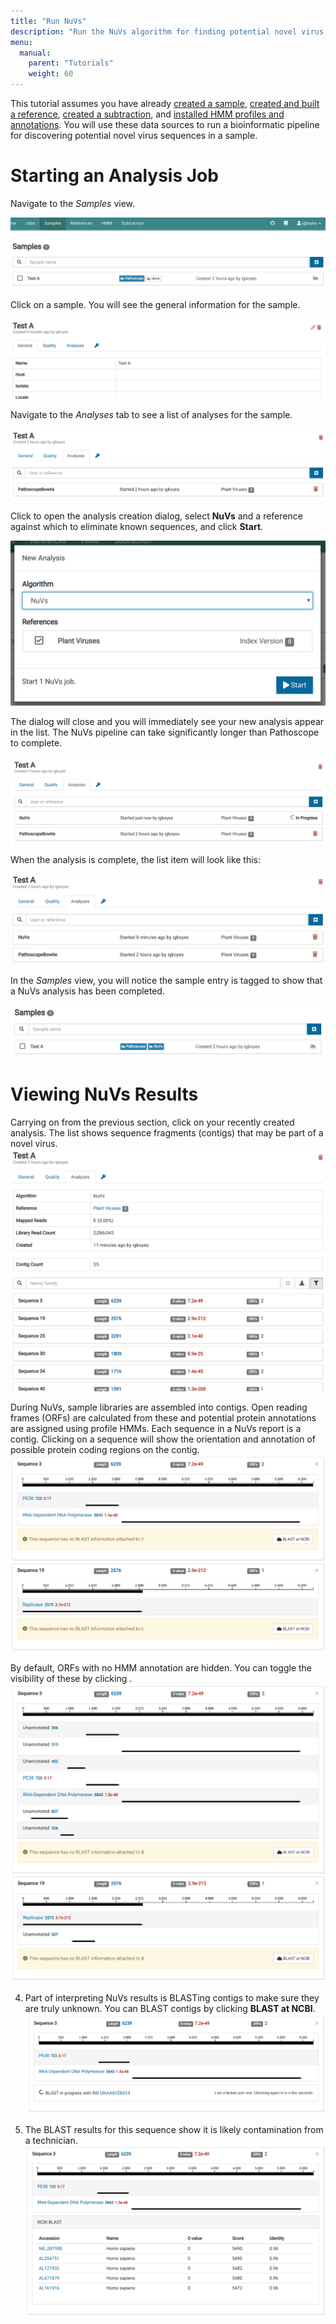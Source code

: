 ```yaml
---
title: "Run NuVs"
description: "Run the NuVs algorithm for finding potential novel virus sequences."
menu:
  manual:
    parent: "Tutorials"
    weight: 60
---
```


This tutorial assumes you have already [created a sample](/docs/manual/tut_sample/), [created and built a reference](/docs/manual/tut_reference/), [created a subtraction](/docs/manual/tut_subtraction/), and [installed HMM profiles and annotations](/docs/manual/tut_hmms/). You will use these data sources to run a bioinformatic pipeline for discovering potential novel virus sequences in a sample.

# Starting an Analysis Job

Navigate to the _Samples_ view.

![Samples List View](samples.png)

Click on a sample. You will see the general information for the sample.

![Sample General](general.png)

Navigate to the _Analyses_ tab to see a list of analyses for the sample.

!["Empty Analysis List](list.png)

Click <i class="fa fa-plus-square"></i> to open the analysis creation dialog, select **NuVs** and a reference against which to eliminate known sequences, and click <i class="fa fa-play"></i> **Start**.

!["Analysis Dialog"](dialog.png)

The dialog will close and you will immediately see your new analysis appear in the list. The NuVs pipeline can take significantly longer than Pathoscope to complete.

!["Analysis Running"](running.png)

When the analysis is complete, the list item will look like this:

!["Analysis Complete"](ready.png)

In the _Samples_ view, you will notice the sample entry is tagged to show that a NuVs analysis has been completed.

!["NuVs Sample Tag"](tag.png)

# Viewing NuVs Results

Carrying on from the previous section, click on your recently created analysis. The list shows sequence fragments (contigs) that may be part of a novel virus.
![Filtered](filtered.png)

During NuVs, sample libraries are assembled into contigs. Open reading frames (ORFs) are calculated from these and potential protein annotations are assigned using profile HMMs. Each sequence in a NuVs report is a contig. Clicking on a sequence will show the orientation and annotation of possible protein coding regions on the contig.
![Expanded](expanded.png)

By default, ORFs with no HMM annotation are hidden. You can toggle the visibility of these by clicking <i class="fa fa-filter"></i>.
![Unfiltered ORFs](unfiltered.png)

4. Part of interpreting NuVs results is BLASTing contigs to make sure they are truly unknown. You can BLAST contigs by clicking **BLAST at NCBI**.
   ![BLAST at NCBI](blast_running.png)

5. The BLAST results for this sequence show it is likely contamination from a technician.
   ![BLAST Results](blast.png)
